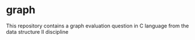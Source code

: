 # graph
This repository contains a graph evaluation question in C language from the data structure II discipline
